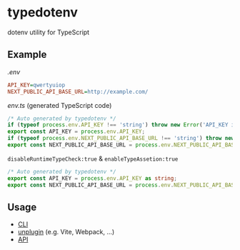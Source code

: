 # typedotenv

dotenv utility for TypeScript

## Example

_.env_

```ini
API_KEY=qwertyuiop
NEXT_PUBLIC_API_BASE_URL=http://example.com/
```

_env.ts_ (generated TypeScript code)

```ts
/* Auto generated by typedotenv */
if (typeof process.env.API_KEY !== 'string') throw new Error('API_KEY is not defined in .env');
export const API_KEY = process.env.API_KEY;
if (typeof process.env.NEXT_PUBLIC_API_BASE_URL !== 'string') throw new Error('NEXT_PUBLIC_API_BASE_URL is not defined in .env');
export const NEXT_PUBLIC_API_BASE_URL = process.env.NEXT_PUBLIC_API_BASE_URL;
```

`disableRuntimeTypeCheck:true` & `enableTypeAssetion:true`

```ts
/* Auto generated by typedotenv */
export const API_KEY = process.env.API_KEY as string;
export const NEXT_PUBLIC_API_BASE_URL = process.env.NEXT_PUBLIC_API_BASE_URL as string;
```

## Usage

- [CLI](./packages/cli/README.md)
- [unplugin](./packages/unplugin/README.md) (e.g. Vite, Webpack, ...)
- [API](./packages/core/README.md)

